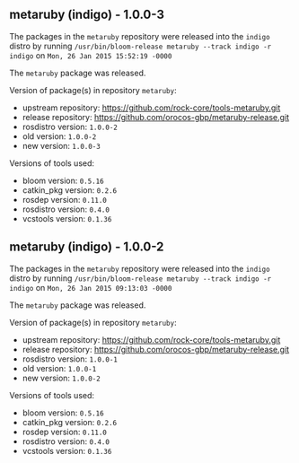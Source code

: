 ## metaruby (indigo) - 1.0.0-3

The packages in the `metaruby` repository were released into the `indigo` distro by running `/usr/bin/bloom-release metaruby --track indigo -r indigo` on `Mon, 26 Jan 2015 15:52:19 -0000`

The `metaruby` package was released.

Version of package(s) in repository `metaruby`:
- upstream repository: https://github.com/rock-core/tools-metaruby.git
- release repository: https://github.com/orocos-gbp/metaruby-release.git
- rosdistro version: `1.0.0-2`
- old version: `1.0.0-2`
- new version: `1.0.0-3`

Versions of tools used:
- bloom version: `0.5.16`
- catkin_pkg version: `0.2.6`
- rosdep version: `0.11.0`
- rosdistro version: `0.4.0`
- vcstools version: `0.1.36`


## metaruby (indigo) - 1.0.0-2

The packages in the `metaruby` repository were released into the `indigo` distro by running `/usr/bin/bloom-release metaruby --track indigo -r indigo` on `Mon, 26 Jan 2015 09:13:03 -0000`

The `metaruby` package was released.

Version of package(s) in repository `metaruby`:
- upstream repository: https://github.com/rock-core/tools-metaruby.git
- release repository: https://github.com/orocos-gbp/metaruby-release.git
- rosdistro version: `1.0.0-1`
- old version: `1.0.0-1`
- new version: `1.0.0-2`

Versions of tools used:
- bloom version: `0.5.16`
- catkin_pkg version: `0.2.6`
- rosdep version: `0.11.0`
- rosdistro version: `0.4.0`
- vcstools version: `0.1.36`


